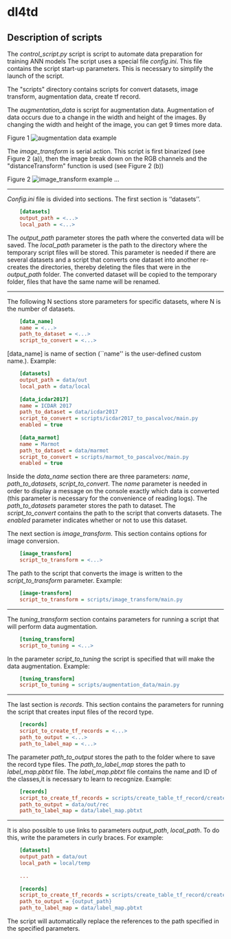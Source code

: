 # dl4td
## Description of scripts
The *control_script.py* script is script to automate data preparation for training ANN models
The script uses a special file *config.ini*. This file contains the script start-up parameters. This is necessary to simplify the launch of the script.

The "scripts" directory contains scripts for convert datasets, image transform, augmentation data, create tf record.

The *augmentation_data* is script for augmentation data. Augmentation of data occurs due to a change in the width and height of the images. By changing the width and height of the image, you can get 9 times more data. 

Figure 1
![augmentation data example](https://zigorewslike.github.io/sourse/img_tun_transf_big.png)

The *image_transform* is serial action. This script is first binarized (see Figure 2 (a)), then the image break down on the RGB channels and the "distanceTransform" function is used (see Figure 2 (b))

Figure 2
![image_transform example](https://zigorewslike.github.io/sourse/binary_and_distance2.png)
...

------------
*Config.ini* file is divided into sections. The first section is ‘‘datasets’’. 
```ini
    [datasets]
    output_path = <...>
    local_path = <...>
```
The *output_path* parameter stores the path where the converted data will be saved. The *local_path* parameter is the path to the directory where the temporary script files will be stored. This parameter is needed if there are several datasets and a script that converts one dataset into another re-creates the directories, thereby deleting the files that were in the *output_path* folder. The converted dataset will be copied to the temporary folder, files that have the same name will be renamed. 

------------
The following N sections store parameters for specific datasets, where N is the number of datasets.

```ini
    [data_name]
    name = <...>
    path_to_dataset = <...>
    script_to_convert = <...>
```
[data_name] is name of section (``name'' is the user-defined custom name.).
Example: 
```ini
    [datasets]
    output_path = data/out
    local_path = data/local
    
    [data_icdar2017]
    name = ICDAR 2017
    path_to_dataset = data/icdar2017
    script_to_convert = scripts/icdar2017_to_pascalvoc/main.py
    enabled = true
    
    [data_marmot]
    name = Marmot
    path_to_dataset = data/marmot
    script_to_convert = scripts/marmot_to_pascalvoc/main.py
    enabled = true
```
Inside the *data_name* section there are three parameters: *name*, *path_to_datasets*, *script_to_convert*. The *name* parameter is needed in order to display a message on the console exactly which data is converted (this parameter is necessary for the convenience of reading logs). The *path_to_datasets* parameter stores the path to dataset. The *script_to_convert* contains the path to the script that converts datasets. The *enabled* parameter indicates whether or not to use this dataset.

The next section is *image_transform*. This section contains options for image conversion.
```ini
    [image_transform]
    script_to_transform = <...> 
```
The path to the script that converts the image is written to the *script_to_transform* parameter.
Example: 
```ini
    [image-transform]
    script_to_transform = scripts/image_transform/main.py
```
------------
The *tuning_transform* section contains parameters for running a script that will perform data augmentation.
```ini
    [tuning_transform]
    script_to_tuning = <...>
```
In the parameter *script_to_tuning* the script is specified that will make the data augmentation.
Example: 
```ini
    [tuning_transform]
    script_to_tuning = scripts/augmentation_data/main.py
```
------------
The last section is *records*. This section contains the parameters for running the script that creates input files of the record type.
```ini
    [records]
    script_to_create_tf_records = <...>
    path_to_output = <...>
    path_to_label_map = <...>
```
The parameter *path_to_output* stores the path to the folder where to save the record type files. The *path_to_label_map* stores the path to *label_map.pbtxt* file. The *label_map.pbtxt* file contains the name and ID of the classes,it is necessary to learn to recognize.
Example: 
```ini
    [records]
    script_to_create_tf_records = scripts/create_table_tf_record/create_tf_record.py
    path_to_output = data/out/rec
    path_to_label_map = data/label_map.pbtxt
```

------------
It is also possible to use links to parameters *output_path*, *local_path*. To do this, write the parameters in curly braces. 
For example:
```ini
    [datasets]
    output_path = data/out
    local_path = local/temp
    
    ...
    
    [records]
    script_to_create_tf_records = scripts/create_table_tf_record/create_tf_record.py
    path_to_output = {output_path}
    path_to_label_map = data/label_map.pbtxt
```
The script will automatically replace the references to the path specified in the specified parameters.
